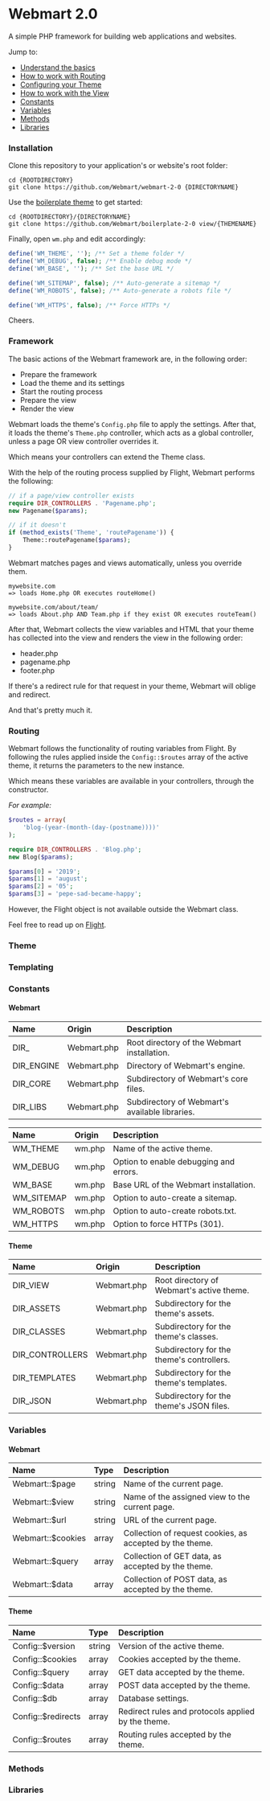 # Webmart 2.0

A simple PHP framework for building web applications and websites.

Jump to:

- [Understand the basics](https://github.com/Webmart/webmart-2-0#framework)
- [How to work with Routing](https://github.com/Webmart/webmart-2-0#routing)
- [Configuring your Theme](https://github.com/Webmart/webmart-2-0#theme)
- [How to work with the View](https://github.com/Webmart/webmart-2-0#templating)
- [Constants](https://github.com/Webmart/webmart-2-0#constants)
- [Variables](https://github.com/Webmart/webmart-2-0#variables)
- [Methods](https://github.com/Webmart/webmart-2-0#methods)
- [Libraries](https://github.com/Webmart/webmart-2-0#libraries)

### Installation

Clone this repository to your application's or website's root folder:

```
cd {ROOTDIRECTORY}
git clone https://github.com/Webmart/webmart-2-0 {DIRECTORYNAME}
```

Use the [boilerplate theme](https://github.com/Webmart/boilerplate-2-0) to get started:

```
cd {ROOTDIRECTORY}/{DIRECTORYNAME}
git clone https://github.com/Webmart/boilerplate-2-0 view/{THEMENAME}
```

Finally, open `wm.php` and edit accordingly:

```php
define('WM_THEME', ''); /** Set a theme folder */
define('WM_DEBUG', false); /** Enable debug mode */
define('WM_BASE', ''); /** Set the base URL */

define('WM_SITEMAP', false); /** Auto-generate a sitemap */
define('WM_ROBOTS', false); /** Auto-generate a robots file */

define('WM_HTTPS', false); /** Force HTTPs */
```

Cheers.

### Framework

The basic actions of the Webmart framework are, in the following order:

- Prepare the framework
- Load the theme and its settings
- Start the routing process
- Prepare the view
- Render the view

Webmart loads the theme's `Config.php` file to apply the settings. After that, it loads the theme's `Theme.php` controller, which acts as a global controller, unless a page OR view controller overrides it.

Which means your controllers can extend the Theme class.

With the help of the routing process supplied by Flight, Webmart performs the following:

```php
// if a page/view controller exists
require DIR_CONTROLLERS . 'Pagename.php';
new Pagename($params);

// if it doesn't
if (method_exists('Theme', 'routePagename')) {
    Theme::routePagename($params);
}
```

Webmart matches pages and views automatically, unless you override them.

```
mywebsite.com
=> loads Home.php OR executes routeHome()

mywebsite.com/about/team/
=> loads About.php AND Team.php if they exist OR executes routeTeam()
```

After that, Webmart collects the view variables and HTML that your theme has collected into the view and renders the view in the following order:

- header.php
- pagename.php
- footer.php

If there's a redirect rule for that request in your theme, Webmart will oblige and redirect.

And that's pretty much it.

### Routing

Webmart follows the functionality of routing variables from Flight. By following the rules applied inside the `Config::$routes` array of the active theme, it returns the parameters to the new instance.

Which means these variables are available in your controllers, through the constructor.

*For example:*

```php
$routes = array(
    'blog-(year-(month-(day-(postname))))'
);

require DIR_CONTROLLERS . 'Blog.php';
new Blog($params);

$params[0] = '2019';
$params[1] = 'august';
$params[2] = '05';
$params[3] = 'pepe-sad-became-happy';
```

However, the Flight object is not available outside the Webmart class.

Feel free to read up on [Flight](http://flightphp.com/learn/).

### Theme

### Templating

### Constants

#### Webmart

|Name|Origin|Description|
|:---|:---|:-----------|
|DIR_|Webmart.php|Root directory of the Webmart installation.|
|DIR_ENGINE|Webmart.php|Directory of Webmart's engine.|
|DIR_CORE|Webmart.php|Subdirectory of Webmart's core files.|
|DIR_LIBS|Webmart.php|Subdirectory of Webmart's available libraries.|

|Name|Origin|Description|
|:---|:---|:-----------|
|WM_THEME|wm.php|Name of the active theme.|
|WM_DEBUG|wm.php|Option to enable debugging and errors.|
|WM_BASE|wm.php|Base URL of the Webmart installation.|
|WM_SITEMAP|wm.php|Option to auto-create a sitemap.|
|WM_ROBOTS|wm.php|Option to auto-create robots.txt.|
|WM_HTTPS|wm.php|Option to force HTTPs (301).|

#### Theme

|Name|Origin|Description|
|:---|:---|:-----------|
|DIR_VIEW|Webmart.php|Root directory of Webmart's active theme.|
|DIR_ASSETS|Webmart.php|Subdirectory for the theme's assets.|
|DIR_CLASSES|Webmart.php|Subdirectory for the theme's classes.|
|DIR_CONTROLLERS|Webmart.php|Subdirectory for the theme's controllers.|
|DIR_TEMPLATES|Webmart.php|Subdirectory for the theme's templates.|
|DIR_JSON|Webmart.php|Subdirectory for the theme's JSON files.|

### Variables

#### Webmart

|Name|Type|Description|
|:---|:---|:-----------|
|Webmart::$page|string|Name of the current page.|
|Webmart::$view|string|Name of the assigned view to the current page.|
|Webmart::$url|string|URL of the current page.|
|Webmart::$cookies|array|Collection of request cookies, as accepted by the theme.|
|Webmart::$query|array|Collection of GET data, as accepted by the theme.|
|Webmart::$data|array|Collection of POST data, as accepted by the theme.|

#### Theme

|Name|Type|Description|
|:---|:---|:-----------|
|Config::$version|string|Version of the active theme.|
|Config::$cookies|array|Cookies accepted by the theme.|
|Config::$query|array|GET data accepted by the theme.|
|Config::$data|array|POST data accepted by the theme.|
|Config::$db|array|Database settings.|
|Config::$redirects|array|Redirect rules and protocols applied by the theme.|
|Config::$routes|array|Routing rules accepted by the theme.|

### Methods

### Libraries
